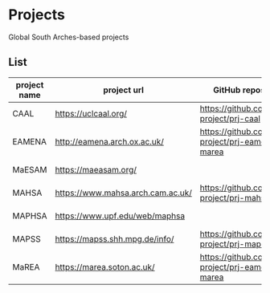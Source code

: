 # Projects

Global South Arches-based projects

## List

| project name | project url                       | GitHub repository                                | GitHub member names     |
|--------------|-----------------------------------|--------------------------------------------------|-------------------------|
| CAAL         | https://uclcaal.org/              | https://github.com/achp-project/prj-caal         | @mnebbia, @BAPAlveyCHIC |
| EAMENA       | http://eamena.arch.ox.ac.uk/      | https://github.com/achp-project/prj-eamena-marea | @zoometh                |
| MaESAM       | https://maeasam.org/              |                                                  | @razekmh, @manojlokare  |
| MAHSA        | https://www.mahsa.arch.cam.ac.uk/ | https://github.com/achp-project/prj-mahsa        | @junaidjabbar01         |
| MAPHSA       | https://www.upf.edu/web/maphsa    |                                                  | @jgregoriods, @atapscott|
| MAPSS        | https://mapss.shh.mpg.de/info/    | https://github.com/achp-project/prj-mapss        | @michaeltfisher         |
| MaREA        | https://marea.soton.ac.uk/        | https://github.com/achp-project/prj-eamena-marea | @ads04r                 |
